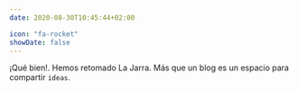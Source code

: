```yaml
---
date: 2020-08-30T10:45:44+02:00

icon: "fa-rocket"
showDate: false
---
```

¡Qué bien!. Hemos retomado La Jarra. Más que un blog es un espacio para compartir `ideas`.

